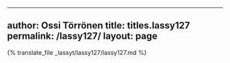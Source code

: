 
---
author: Ossi Törrönen
title: titles.lassy127
permalink: /lassy127/
layout: page
---
{% translate_file _lassyt/lassy127/lassy127.md %}